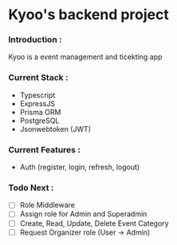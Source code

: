 # Kyoo's backend project

### Introduction :
Kyoo is a event management and ticekting app

### Current Stack :
- Typescript
- ExpressJS
- Prisma ORM
- PostgreSQL
- Jsonwebtoken (JWT)

### Current Features :
- Auth (register, login, refresh, logout)

### Todo Next :
- [ ] Role Middleware
- [ ] Assign role for Admin and Superadmin
- [ ] Create, Read, Update, Delete Event Category
- [ ] Request Organizer role (User -> Admin)
